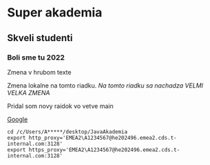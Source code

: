 # Super akademia
## Skveli studenti

### Boli sme tu 2022

Zmena v hrubom texte

Zmena lokalne na tomto riadku.
_Na tomto riadku sa nachadza VELMI VELKA ZMENA_

Pridal som novy raidok vo vetve main

[Google](www.google.com)

```
cd /c/Users/A*****/desktop/JavaAkademia
export http_proxy='EMEA2\A1234567@he202496.emea2.cds.t-internal.com:3128'
export https_proxy='EMEA2\A1234567@he202496.emea2.cds.t-internal.com:3128'
```
